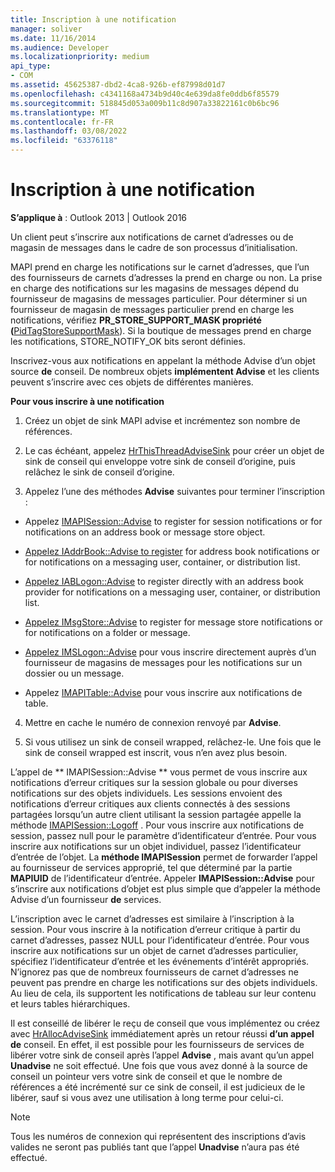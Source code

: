 ```yaml
---
title: Inscription à une notification
manager: soliver
ms.date: 11/16/2014
ms.audience: Developer
ms.localizationpriority: medium
api_type:
- COM
ms.assetid: 45625387-dbd2-4ca8-926b-ef87998d01d7
ms.openlocfilehash: c4341168a4734b9d40c4e639da8fe0ddb6f85579
ms.sourcegitcommit: 518845d053a009b11c8d907a33822161c0b6bc96
ms.translationtype: MT
ms.contentlocale: fr-FR
ms.lasthandoff: 03/08/2022
ms.locfileid: "63376118"
---
```

# <a name="registering-for-a-notification"></a>Inscription à une notification

  
  
**S’applique à** : Outlook 2013 | Outlook 2016 
  
Un client peut s’inscrire aux notifications de carnet d’adresses ou de magasin de messages dans le cadre de son processus d’initialisation.
  
MAPI prend en charge les notifications sur le carnet d’adresses, que l’un des fournisseurs de carnets d’adresses la prend en charge ou non. La prise en charge des notifications sur les magasins de messages dépend du fournisseur de magasins de messages particulier. Pour déterminer si un fournisseur de magasin de messages particulier prend en charge les notifications, vérifiez **PR_STORE_SUPPORT_MASK propriété (**[PidTagStoreSupportMask](pidtagstoresupportmask-canonical-property.md)). Si la boutique de messages prend en charge les notifications, STORE_NOTIFY_OK bits seront définies. 
  
Inscrivez-vous aux notifications en appelant la méthode Advise d’un objet source **de** conseil. De nombreux objets **implémentent Advise** et les clients peuvent s’inscrire avec ces objets de différentes manières. 
  
 **Pour vous inscrire à une notification**
  
1. Créez un objet de sink MAPI advise et incrémentez son nombre de références.
    
2. Le cas échéant, appelez [HrThisThreadAdviseSink](hrthisthreadadvisesink.md) pour créer un objet de sink de conseil qui enveloppe votre sink de conseil d’origine, puis relâchez le sink de conseil d’origine. 
    
3. Appelez l’une des méthodes **Advise** suivantes pour terminer l’inscription : 
    
  - Appelez [IMAPISession::Advise](imapisession-advise.md) to register for session notifications or for notifications on an address book or message store object. 
    
  - [Appelez IAddrBook::Advise to register](iaddrbook-advise.md) for address book notifications or for notifications on a messaging user, container, or distribution list. 
    
  - [Appelez IABLogon::Advise](iablogon-advise.md) to register directly with an address book provider for notifications on a messaging user, container, or distribution list. 
    
  - [Appelez IMsgStore::Advise](imsgstore-advise.md) to register for message store notifications or for notifications on a folder or message. 
    
  - [Appelez IMSLogon::Advise](imslogon-advise.md) pour vous inscrire directement auprès d’un fournisseur de magasins de messages pour les notifications sur un dossier ou un message. 
    
  - Appelez [IMAPITable::Advise](imapitable-advise.md) pour vous inscrire aux notifications de table. 
    
4. Mettre en cache le numéro de connexion renvoyé par **Advise**.
    
5. Si vous utilisez un sink de conseil wrapped, relâchez-le. Une fois que le sink de conseil wrapped est inscrit, vous n’en avez plus besoin.
    
L’appel de ** IMAPISession::Advise ** vous permet de vous inscrire aux notifications d’erreur critiques sur la session globale ou pour diverses notifications sur des objets individuels. Les sessions envoient des notifications d’erreur critiques aux clients connectés à des sessions partagées lorsqu’un autre client utilisant la session partagée appelle la méthode [IMAPISession::Logoff](imapisession-logoff.md) . Pour vous inscrire aux notifications de session, passez null pour le paramètre d’identificateur d’entrée. Pour vous inscrire aux notifications sur un objet individuel, passez l’identificateur d’entrée de l’objet. La **méthode IMAPISession** permet de forwarder l’appel au fournisseur de services approprié, tel que déterminé par la partie **MAPIUID** de l’identificateur d’entrée. Appeler **IMAPISession::Advise** pour s’inscrire aux notifications d’objet est plus simple que d’appeler la méthode Advise d’un fournisseur **de** services. 
  
L’inscription avec le carnet d’adresses est similaire à l’inscription à la session. Pour vous inscrire à la notification d’erreur critique à partir du carnet d’adresses, passez NULL pour l’identificateur d’entrée. Pour vous inscrire aux notifications sur un objet de carnet d’adresses particulier, spécifiez l’identificateur d’entrée et les événements d’intérêt appropriés. N’ignorez pas que de nombreux fournisseurs de carnet d’adresses ne peuvent pas prendre en charge les notifications sur des objets individuels. Au lieu de cela, ils supportent les notifications de tableau sur leur contenu et leurs tables hiérarchiques. 
  
Il est conseillé de libérer le reçu de conseil que vous implémentez ou créez avec [HrAllocAdviseSink](hrallocadvisesink.md) immédiatement après un retour réussi **d’un appel de** conseil. En effet, il est possible pour les fournisseurs de services de libérer votre sink de conseil après l’appel **Advise** , mais avant qu’un appel **Unadvise** ne soit effectué. Une fois que vous avez donné à la source de conseil un pointeur vers votre sink de conseil et que le nombre de références a été incrémenté sur ce sink de conseil, il est judicieux de le libérer, sauf si vous avez une utilisation à long terme pour celui-ci. 
  
> [!NOTE]
> Tous les numéros de connexion qui représentent des inscriptions d’avis valides ne seront pas publiés tant que l’appel **Unadvise** n’aura pas été effectué. 
  

